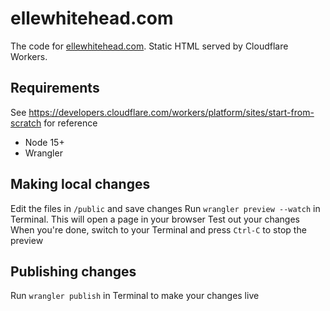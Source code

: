 # ellewhitehead.com

The code for [ellewhitehead.com](ellewhitehead.com). Static HTML served by Cloudflare Workers.

## Requirements
See https://developers.cloudflare.com/workers/platform/sites/start-from-scratch for reference

* Node 15+
* Wrangler

## Making local changes

Edit the files in `/public` and save changes
Run `wrangler preview --watch` in Terminal. This will open a page in your browser
Test out your changes
When you're done, switch to your Terminal and press `Ctrl-C` to stop the preview

## Publishing changes

Run `wrangler publish` in Terminal to make your changes live